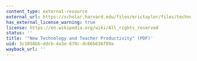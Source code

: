 ```yaml
---
content_type: external-resource
external_url: https://scholar.harvard.edu/files/erictaylor/files/technology-teachers-jan-18.pdf
has_external_license_warning: true
license: https://en.wikipedia.org/wiki/All_rights_reserved
status: ''
title: '"New Technology and Teacher Productivity" (PDF)'
uid: 3c1058bb-ddcb-4a3e-870c-dc66b636f89a
wayback_url: ''
---
```

